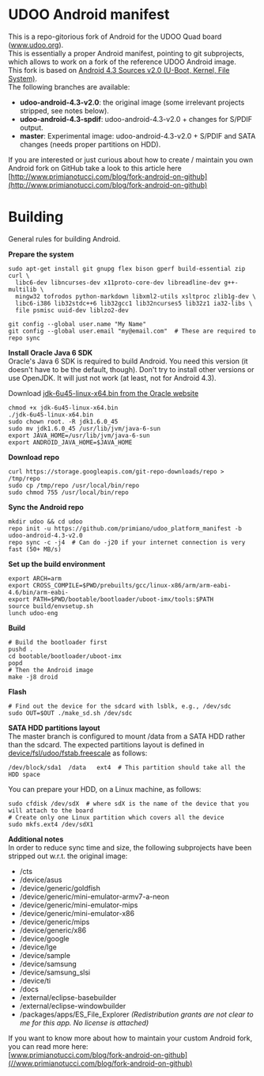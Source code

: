 UDOO Android manifest
======================

This is a repo-gitorious fork of Android for the UDOO Quad board (www.udoo.org).  
This is essentially a proper Android manifest, pointing to git subprojects, which allows to work on a fork of the reference UDOO Android image.  
This fork is based on [Android 4.3 Sources v2.0 (U-Boot, Kernel, File System)](http://download.udoo.org/files/Sources/UDOO_Android_4.3_Source_v2.0.tar.gz).  
The following branches are available:

 * **udoo-android-4.3-v2.0**: the original image (some irrelevant projects stripped, see notes below).
 * **udoo-android-4.3-spdif**: udoo-android-4.3-v2.0 + changes for S/PDIF output.
 * **master**: Experimental image: udoo-android-4.3-v2.0 + S/PDIF and SATA changes (needs proper partitions on HDD).

If you are interested or just curious about how to create / maintain you own Android fork on GitHub take a look to this article here [http://www.primianotucci.com/blog/fork-android-on-github](http://www.primianotucci.com/blog/fork-android-on-github)


Building
========
General rules for building Android.

**Prepare the system**

    sudo apt-get install git gnupg flex bison gperf build-essential zip curl \
      libc6-dev libncurses-dev x11proto-core-dev libreadline-dev g++-multilib \
      mingw32 tofrodos python-markdown libxml2-utils xsltproc zlib1g-dev \
      libc6-i386 lib32stdc++6 lib32gcc1 lib32ncurses5 lib32z1 ia32-libs \
      file psmisc uuid-dev liblzo2-dev

    git config --global user.name "My Name"
    git config --global user.email "my@email.com"  # These are required to repo sync

**Install Oracle Java 6 SDK**  
Oracle's Java 6 SDK is required to build Android. You need this version (it doesn't have to be the default, though). 
Don't try to install other versions or use OpenJDK. It will just not work (at least, not for Android 4.3).

 Download [jdk-6u45-linux-x64.bin from the Oracle website](http://www.oracle.com/technetwork/java/javase/downloads/java-archive-downloads-javase6-419409.html#jdk-6u45-oth-JPR)

    chmod +x jdk-6u45-linux-x64.bin
    ./jdk-6u45-linux-x64.bin
    sudo chown root. -R jdk1.6.0_45
    sudo mv jdk1.6.0_45 /usr/lib/jvm/java-6-sun
    export JAVA_HOME=/usr/lib/jvm/java-6-sun
    export ANDROID_JAVA_HOME=$JAVA_HOME

**Download repo**

    curl https://storage.googleapis.com/git-repo-downloads/repo > /tmp/repo
    sudo cp /tmp/repo /usr/local/bin/repo
    sudo chmod 755 /usr/local/bin/repo

**Sync the Android repo**

    mkdir udoo && cd udoo
    repo init -u https://github.com/primiano/udoo_platform_manifest -b udoo-android-4.3-v2.0
    repo sync -c -j4  # Can do -j20 if your internet connection is very fast (50+ MB/s)

**Set up the build environment**

    export ARCH=arm
    export CROSS_COMPILE=$PWD/prebuilts/gcc/linux-x86/arm/arm-eabi-4.6/bin/arm-eabi-
    export PATH=$PWD/bootable/bootloader/uboot-imx/tools:$PATH
    source build/envsetup.sh
    lunch udoo-eng

**Build**

    # Build the bootloader first
    pushd .
    cd bootable/bootloader/uboot-imx
    popd
    # Then the Android image
    make -j8 droid    

**Flash**

    # Find out the device for the sdcard with lsblk, e.g., /dev/sdc
    sudo OUT=$OUT ./make_sd.sh /dev/sdc

**SATA HDD partitions layout**  
The master branch is configured to mount /data from a SATA HDD rather than the sdcard.
The expected partitions layout is defined in  [device/fsl/udoo/fstab.freescale](https://github.com/primiano/udoo_device_fsl/blob/master/udoo/fstab.freescale) as follows:

    /dev/block/sda1  /data   ext4  # This partition should take all the HDD space

You can prepare your HDD, on a Linux machine, as follows:

    sudo cfdisk /dev/sdX  # where sdX is the name of the device that you will attach to the board
    # Create only one Linux partition which covers all the device
    sudo mkfs.ext4 /dev/sdX1
    

**Additional notes**  
In order to reduce sync time and size, the following subprojects have been stripped out w.r.t. the original image:

 * /cts
 * /device/asus
 * /device/generic/goldfish
 * /device/generic/mini-emulator-armv7-a-neon
 * /device/generic/mini-emulator-mips
 * /device/generic/mini-emulator-x86
 * /device/generic/mips
 * /device/generic/x86
 * /device/google
 * /device/lge
 * /device/sample
 * /device/samsung
 * /device/samsung_slsi
 * /device/ti
 * /docs
 * /external/eclipse-basebuilder
 * /external/eclipse-windowbuilder
 * /packages/apps/ES_File_Explorer *(Redistribution grants are not clear to me for this app. No license is attached)*

If you want to know more about how to maintain your custom Android fork, you can read more here:  
[www.primianotucci.com/blog/fork-android-on-github](//www.primianotucci.com/blog/fork-android-on-github)
